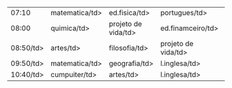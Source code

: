 <html>

<table>
<tr>
<td> 07:10  </td>
<td>matematica/td>
<td>ed.fisica/td>
<td>portugues/td>
<td>historia/td>
<td>biologia/td>

</tr>

<tr>
<td>08:00</td>
<td>quimica/td>
<td>projeto de vida/td>
<td>ed.finamceiro/td>
<td>portugues/td>
<td>fisica/td>

</tr>

<tr>

<td>08:50/td>
<td>artes/td>
<td>filosofia/td>
<td>projeto de vida/td>
<td>filosofia/td>
<td>ed.fisica/td>

</tr>

<tr>

<td>09:50/td>
<td>matematica/td>
<td>geografia/td>
<td>l.inglesa/td>
<td>compuiter/td>
<td>fisica/td>

  </tr>
  
<td>10:40/td>
<td>cumpuiter/td>
<td>artes/td>
<td>l.inglesa/td>
<td>compuiter/td>
<td>fisica/td>
  
</html>




